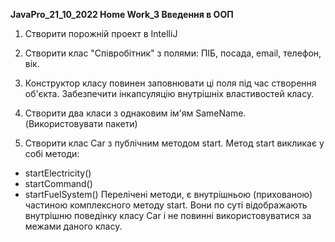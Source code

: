 <b>JavaPro_21_10_2022 
Home Work_3
Введення в ООП</b>

1. Створити порожній проект в IntelliJ

2. Створити клас "Співробітник" з полями: ПІБ, посада, email, телефон, вік.

3. Конструктор класу повинен заповнювати ці поля під час створення об'єкта. Забезпечити інкапсуляцію внутрішніх властивостей класу.

4. Створити два класи з однаковим ім'ям SameName. (Використовувати пакети)

5. Створити клас Car з публічним методом start. Метод start викликає у собі методи:
- startElectricity()
- startCommand()
- startFuelSystem()
  Перелічені методи, є внутрішньою (прихованою) частиною комплексного методу start. Вони по суті відображають внутрішню поведінку класу Car і не повинні використовуватися за межами даного класу.
